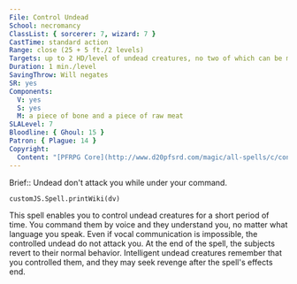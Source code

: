 ```yaml
---
File: Control Undead
School: necromancy
ClassList: { sorcerer: 7, wizard: 7 }
CastTime: standard action
Range: close (25 + 5 ft./2 levels)
Targets: up to 2 HD/level of undead creatures, no two of which can be more than 30 ft. apart
Duration: 1 min./level
SavingThrow: Will negates
SR: yes
Components:
  V: yes
  S: yes
  M: a piece of bone and a piece of raw meat
SLALevel: 7
Bloodline: { Ghoul: 15 }
Patron: { Plague: 14 }
Copyright:
  Content: "[PFRPG Core](http://www.d20pfsrd.com/magic/all-spells/c/control-undead)"
---
```

Brief:: Undead don't attack you while under your command.

```dataviewjs
customJS.Spell.printWiki(dv)
```

This spell enables you to control undead creatures for a short period of time. You command them by voice and they understand you, no matter what language you speak. Even if vocal communication is impossible, the controlled undead do not attack you. At the end of the spell, the subjects revert to their normal behavior.  Intelligent undead creatures remember that you controlled them, and they may seek revenge after the spell's effects end.
